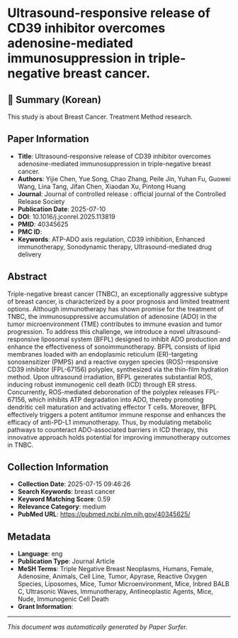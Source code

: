 # Ultrasound-responsive release of CD39 inhibitor overcomes adenosine-mediated immunosuppression in triple-negative breast cancer.

## 📝 Summary (Korean)
This study is about Breast Cancer. Treatment Method research.

## Paper Information
- **Title**: Ultrasound-responsive release of CD39 inhibitor overcomes adenosine-mediated immunosuppression in triple-negative breast cancer.
- **Authors**: Yijie Chen, Yue Song, Chao Zhang, Peile Jin, Yuhan Fu, Guowei Wang, Lina Tang, Jifan Chen, Xiaodan Xu, Pintong Huang
- **Journal**: Journal of controlled release : official journal of the Controlled Release Society
- **Publication Date**: 2025-07-10
- **DOI**: 10.1016/j.jconrel.2025.113819
- **PMID**: 40345625
- **PMC ID**: 
- **Keywords**: ATP-ADO axis regulation, CD39 inhibition, Enhanced immunotherapy, Sonodynamic therapy, Ultrasound-mediated drug delivery

## Abstract
Triple-negative breast cancer (TNBC), an exceptionally aggressive subtype of breast cancer, is characterized by a poor prognosis and limited treatment options. Although immunotherapy has shown promise for the treatment of TNBC, the immunosuppressive accumulation of adenosine (ADO) in the tumor microenvironment (TME) contributes to immune evasion and tumor progression. To address this challenge, we introduce a novel ultrasound-responsive liposomal system (BFPL) designed to inhibit ADO production and enhance the effectiveness of sonoimmunotherapy. BFPL consists of lipid membranes loaded with an endoplasmic reticulum (ER)-targeting sonosensitizer (PMPS) and a reactive oxygen species (ROS)-responsive CD39 inhibitor (FPL-67156) polyplex, synthesized via the thin-film hydration method. Upon ultrasound irradiation, BFPL generates substantial ROS, inducing robust immunogenic cell death (ICD) through ER stress. Concurrently, ROS-mediated deboronation of the polyplex releases FPL-67156, which inhibits ATP degradation into ADO, thereby promoting dendritic cell maturation and activating effector T cells. Moreover, BFPL effectively triggers a potent antitumor immune response and enhances the efficacy of anti-PD-L1 immunotherapy. Thus, by modulating metabolic pathways to counteract ADO-associated barriers in ICD therapy, this innovative approach holds potential for improving immunotherapy outcomes in TNBC.

## Collection Information
- **Collection Date**: 2025-07-15 09:46:26
- **Search Keywords**: breast cancer
- **Keyword Matching Score**: 0.59
- **Relevance Category**: medium
- **PubMed URL**: https://pubmed.ncbi.nlm.nih.gov/40345625/

## Metadata
- **Language**: eng
- **Publication Type**: Journal Article
- **MeSH Terms**: Triple Negative Breast Neoplasms, Humans, Female, Adenosine, Animals, Cell Line, Tumor, Apyrase, Reactive Oxygen Species, Liposomes, Mice, Tumor Microenvironment, Mice, Inbred BALB C, Ultrasonic Waves, Immunotherapy, Antineoplastic Agents, Mice, Nude, Immunogenic Cell Death
- **Grant Information**: 

---
*This document was automatically generated by Paper Surfer.*
